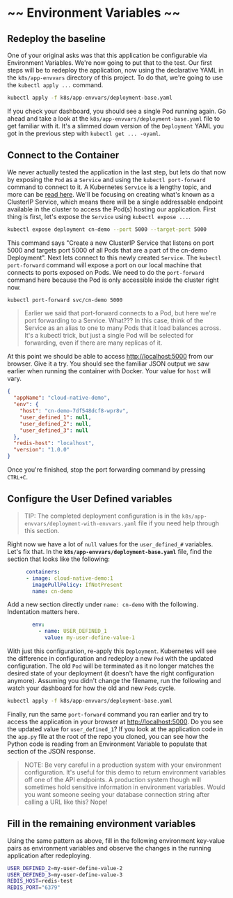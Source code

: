 # ~~ Environment Variables ~~

## Redeploy the baseline

One of your original asks was that this application be configurable via Environment Variables.  We're now going to put that to the test.  Our first steps will be to redeploy the application, now using the declarative YAML in the `k8s/app-envvars` directory of this project.  To do that, we're going to use the `kubectl apply ...` command.

```bash
kubectl apply -f k8s/app-envvars/deployment-base.yaml
```

If you check your dashboard, you should see a single Pod running again.  Go ahead and take a look at the `k8s/app-envvars/deployment-base.yaml` file to get familiar with it.  It's a slimmed down version of the `Deployment` YAML you got in the previous step with `kubectl get ... -oyaml`.

## Connect to the Container

We never actually tested the application in the last step, but lets do that now by exposing the `Pod` as a `Service` and using the `kubectl port-forward` command to connect to it.  A Kubernetes `Service` is a lengthy topic, and more can be [read here](https://kubernetes.io/docs/concepts/services-networking/service/).  We'll be focusing on creating what's known as a ClusterIP Service, which means there will be a single addressable endpoint available in the cluster to access the Pod(s) hosting our application.  First thing is first, let's expose the `Service` using `kubectl expose ...`.

```bash
kubectl expose deployment cn-demo --port 5000 --target-port 5000
```

This command says "Create a new ClusterIP Service that listens on port 5000 and targets port 5000 of all Pods that are a part of the cn-demo Deployment".  Next lets connect to this newly created `Service`.  The `kubectl port-forward` command will expose a port on our local machine that connects to ports exposed on Pods.  We need to do the `port-forward` command here because the Pod is only accessible inside the cluster right now.  

```bash
kubectl port-forward svc/cn-demo 5000
```

> Earlier we said that port-forward connects to a Pod, but here we're port forwarding to a Service.  What???  In this case, think of the Service as an alias to one to many Pods that it load balances across.  It's a kubectl trick, but just a single Pod will be selected for forwarding, even if there are many replicas of it.

At this point we should be able to access [http://localhost:5000](http://localhost:5000) from our browser.  Give it a try.  You should see the familiar JSON output we saw earlier when running the container with Docker.  Your value for `host` will vary.

```json
{
  "appName": "cloud-native-demo",
  "env": {
    "host": "cn-demo-7df548dcf8-wpr8v",
    "user_defined_1": null,
    "user_defined_2": null,
    "user_defined_3": null
  },
  "redis-host": "localhost",
  "version": "1.0.0"
}
```

Once you're finished, stop the port forwarding command by pressing `CTRL+C`.

## Configure the User Defined variables

> TIP: The completed deployment configuration is in the `k8s/app-envvars/deployment-with-envvars.yaml` file if you need help through this section.

Right now we have a lot of `null` values for the `user_defined_#` variables.  Let's fix that.  In the **`k8s/app-envvars/deployment-base.yaml`** file, find the section that looks like the following:

```yaml
      containers:
      - image: cloud-native-demo:1
        imagePullPolicy: IfNotPresent
        name: cn-demo
```

Add a new section directly under `name: cn-demo` with the following.  Indentation matters here.

```yaml
        env:
          - name: USER_DEFINED_1
            value: my-user-define-value-1
```

With just this configuration, re-apply this `Deployment`.  Kubernetes will see the difference in configuration and redeploy a new `Pod` with the updated configuration.  The old `Pod` will be terminated as it no longer matches the desired state of your deployment (it doesn't have the right configuration anymore).  Assuming you didn't change the filename, run the following and watch your dashboard for how the old and new `Pods` cycle.

```bash
kubectl apply -f k8s/app-envvars/deployment-base.yaml
```

Finally, run the same `port-forward` command you ran earlier and try to access the application in your browser at [http://localhost:5000](http://localhost:5000).  Do you see the updated value for `user_defined_1`?  If you look at the application code in the `app.py` file at the root of the repo you cloned, you can see how the Python code is reading from an Environment Variable to populate that section of the JSON response.

> NOTE: Be very careful in a production system with your environment configuration.  It's useful for this demo to return environment variables off one of the API endpoints.  A production system though will sometimes hold sensitive information in environment variables.  Would you want someone seeing your database connection string after calling a URL like this?  Nope!

## Fill in the remaining environment variables

Using the same pattern as above, fill in the following environment key-value pairs as environment variables and observe the changes in the running application after redeploying.

```bash
USER_DEFINED_2=my-user-define-value-2
USER_DEFINED_3=my-user-define-value-3
REDIS_HOST=redis-test
REDIS_PORT="6379"
```
